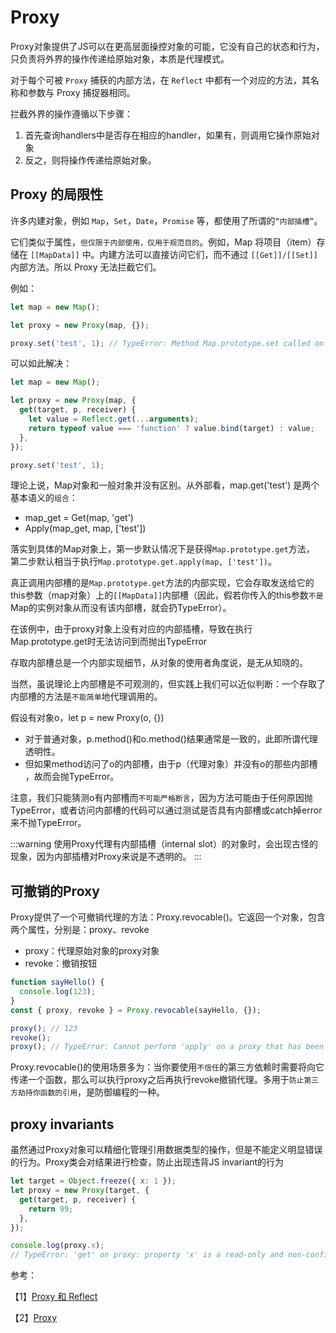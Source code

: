# Proxy

Proxy对象提供了JS可以在更高层面操控对象的可能，它没有自己的状态和行为，只负责将外界的操作传递给原始对象，本质是代理模式。

对于每个可被 `Proxy` 捕获的内部方法，在 `Reflect` 中都有一个对应的方法，其名称和参数与 Proxy 捕捉器相同。

拦截外界的操作遵循以下步骤：

1. 首先查询handlers中是否存在相应的handler，如果有，则调用它操作原始对象
2. 反之，则将操作传递给原始对象。

## Proxy 的局限性

许多内建对象，例如 `Map`，`Set`，`Date`，`Promise` 等，都使用了所谓的`“内部插槽”`。

它们类似于属性，`但仅限于内部使用，仅用于规范目的`。例如，Map 将项目（item）存储在 `[[MapData]]` 中。内建方法可以直接访问它们，而不通过 `[[Get]]/[[Set]]` 内部方法。所以 Proxy 无法拦截它们。

例如：

```js
let map = new Map();

let proxy = new Proxy(map, {});

proxy.set('test', 1); // TypeError: Method Map.prototype.set called on incompatible receiver #<Map>
```

可以如此解决：

```js
let map = new Map();

let proxy = new Proxy(map, {
  get(target, p, receiver) {
    let value = Reflect.get(...arguments);
    return typeof value === 'function' ? value.bind(target) : value;
  },
});

proxy.set('test', 1);
```

理论上说，Map对象和一般对象并没有区别。从外部看，map.get('test') 是两个基本语义的`组合`：

- map_get = Get(map, 'get')
- Apply(map_get, map, ['test'])

落实到具体的Map对象上，第一步默认情况下是获得`Map.prototype.get`方法， 第二步默认相当于执行`Map.prototype.get.apply(map, ['test'])`。

真正调用内部槽的是`Map.prototype.get`方法的内部实现，它会存取发送给它的this参数（map对象）上的`[[MapData]]`内部槽（因此，假若你传入的this参数`不是`Map的实例对象从而没有该内部槽，就会扔TypeError）。

在该例中，由于proxy对象上没有对应的内部插槽，导致在执行Map.prototype.get时无法访问到而抛出TypeError

存取内部槽总是一个内部实现细节，从对象的使用者角度说，是无从知晓的。

当然，虽说理论上内部槽是不可观测的，但实践上我们可以近似判断：一个存取了内部槽的方法是`不能简单`地代理调用的。

假设有对象o，let p = new Proxy(o, {})

- 对于普通对象，p.method()和o.method()结果通常是一致的，此即所谓代理透明性。
- 但如果method访问了o的内部槽，由于p（代理对象）并没有o的那些内部槽 ，故而会抛TypeError。

注意，我们只能猜测o有内部槽而`不可能严格断言`，因为方法可能由于任何原因抛TypeError，或者访问内部槽的代码可以通过测试是否具有内部槽或catch掉error来不抛TypeError。

:::warning
使用Proxy代理有内部插槽（internal slot）的对象时，会出现古怪的现象，因为内部插槽对Proxy来说是不透明的。
:::

## 可撤销的Proxy

Proxy提供了一个可撤销代理的方法：Proxy.revocable()。它返回一个对象，包含两个属性，分别是：proxy、revoke

- proxy：代理原始对象的proxy对象
- revoke：撤销按钮

```js
function sayHello() {
  console.log(123);
}
const { proxy, revoke } = Proxy.revocable(sayHello, {});

proxy(); // 123
revoke();
proxy(); // TypeError: Cannot perform 'apply' on a proxy that has been revoked
```

Proxy.revocable()的使用场景多为：当你要使用`不信任`的第三方依赖时需要将向它传递一个函数，那么可以执行proxy之后再执行revoke撤销代理。多用于`防止第三方劫持你函数的引用`，是防御编程的一种。

## proxy invariants

虽然通过Proxy对象可以精细化管理引用数据类型的操作，但是不能定义明显错误的行为。Proxy类会对结果进行检查，防止出现违背JS invariant的行为

```js
let target = Object.freeze({ x: 1 });
let proxy = new Proxy(target, {
  get(target, p, receiver) {
    return 99;
  },
});

console.log(proxy.x);
// TypeError: 'get' on proxy: property 'x' is a read-only and non-configurable data property on the proxy target but the proxy did not return its actual value (expected '1' but got '99')
```

参考：

【1】[Proxy 和 Reflect](https://zh.javascript.info/proxy)

【2】[Proxy](https://www.zhihu.com/question/426875859)

